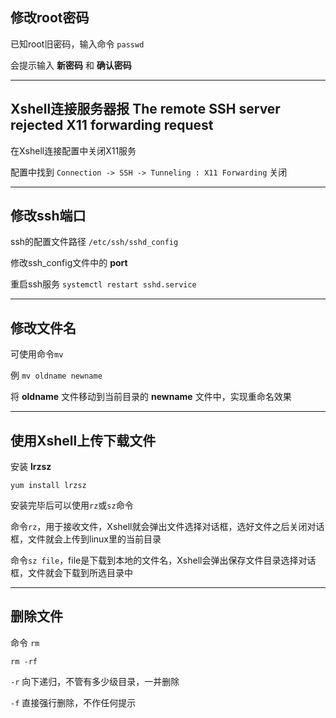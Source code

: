 ## 修改root密码 ##

已知root旧密码，输入命令 `passwd`

会提示输入 **新密码** 和 **确认密码**


***

## Xshell连接服务器报 The remote SSH server rejected X11 forwarding request ##

在Xshell连接配置中关闭X11服务

配置中找到 `Connection -> SSH -> Tunneling : X11 Forwarding` 关闭


***

## 修改ssh端口 ##

ssh的配置文件路径 `/etc/ssh/sshd_config`

修改ssh_config文件中的 **port**

重启ssh服务 `systemctl restart sshd.service`


***

## 修改文件名 ##

可使用命令`mv`

例 `mv oldname newname`

将 **oldname** 文件移动到当前目录的 **newname** 文件中，实现重命名效果


***

## 使用Xshell上传下载文件 ##

安装 **lrzsz**

`yum install lrzsz`

安装完毕后可以使用`rz`或`sz`命令

命令`rz`，用于接收文件，Xshell就会弹出文件选择对话框，选好文件之后关闭对话框，文件就会上传到linux里的当前目录

命令`sz file`，file是下载到本地的文件名，Xshell会弹出保存文件目录选择对话框，文件就会下载到所选目录中


***

## 删除文件 ##

命令 `rm`

`rm -rf`

`-r` 向下递归，不管有多少级目录，一并删除

`-f` 直接强行删除，不作任何提示
